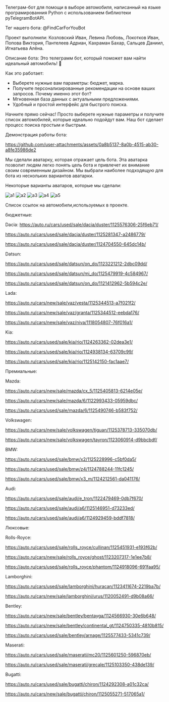Телеграм-бот для помощи в выборе автомобиля, написанный на языке програмированния Python с использованием библиотеки pyTelegramBotAPI.

Тег нашего бота: @FindCarForYouBot

Проект выполнили: Козловский Иван, Левина Любовь, Локотков Иван, Попова Виктория, Пантелеев Адриан, Кахраман Бахар, Сальцев Даниил, Игнатьева Алёна.

Описание бота: 
Это телеграмм бот, который поможет вам найти идеальный автомобиль! 🚗

Как это работает:
- Выберете нужные вам параметры: бюджет, марка.
- Получите персонализированные рекомендации на основе ваших запросов.
Почему именно этот бот?
- Мгновенная база данных с актуальными предложениями.
- Удобный и простой интерфейс для быстрого поиска.

Начните прямо сейчас!
Просто выберете нужные параметры и получите список автомобилей, которые идеально подойдут вам. Наш бот сделает процесс поиска простым и быстрым.

Демонстрация работы бота:

https://github.com/user-attachments/assets/0a8b5137-8a0b-4515-ab30-a8fe35986de2

Мы сделали аватарку, которая отражает цель бота. Эта аватарка позволит людям легко понять цель бота и привлечет их внимание своим современным дизайном. Мы выбрали наиболее подходящую для бота из нескольких вариантов аватарки.

Некоторые варианты аватаров, которые мы сделали:

![a1](https://github.com/user-attachments/assets/6475f788-12ed-4ddf-8f2e-606da290e5c4)
![a2](https://github.com/user-attachments/assets/b00fde60-00de-43ac-b3b8-a50a5be3bb53)
![a3](https://github.com/user-attachments/assets/cf332dc0-a2b5-42dd-a44f-8eca3396fc58)
![a4](https://github.com/user-attachments/assets/7b4b6148-0dd2-4e25-a068-cf0fa8535239)
![a5](https://github.com/user-attachments/assets/ad7158de-e81f-4917-8fbc-633c7954d459)



Список ссылок на автомобили,используемых в проекте.

бюджетные:

Dacia:
https://auto.ru/cars/used/sale/dacia/duster/1125576306-25f6eb71/

https://auto.ru/cars/used/sale/dacia/duster/1125281347-a2486779/

https://auto.ru/cars/used/sale/dacia/duster/1124704550-645dc14b/

Datsun:

https://auto.ru/cars/used/sale/datsun/on_do/1123221212-2dbc09dd/

https://auto.ru/cars/used/sale/datsun/mi_do/1125479919-4c584967/

https://auto.ru/cars/used/sale/datsun/on_do/1121412962-5b594c2e/

Lada:

https://auto.ru/cars/new/sale/vaz/vesta/1125344513-a7f021f2/

https://auto.ru/cars/new/sale/vaz/granta/1125344512-eebda176/

https://auto.ru/cars/new/sale/vaz/niva/1118054807-76f016a1/

Kia:

https://auto.ru/cars/used/sale/kia/rio/1124263362-02dea3e1/

https://auto.ru/cars/used/sale/kia/rio/1124938134-63709c99/

https://auto.ru/cars/used/sale/kia/rio/1125142150-fac1aae7/



Премиальные:

Mazda:

https://auto.ru/cars/new/sale/mazda/cx_5/1125405813-6214e05e/

https://auto.ru/cars/new/sale/mazda/6/1122993433-05959dbc/

https://auto.ru/cars/used/sale/mazda/6/1125490746-b583f752/

Volkswagen:

https://auto.ru/cars/new/sale/volkswagen/tiguan/1125378713-335070db/

https://auto.ru/cars/new/sale/volkswagen/tayron/1123060914-d9bbcbdf/

BMW:

https://auto.ru/cars/used/sale/bmw/x2/1125228996-c5bf0da5/

https://auto.ru/cars/used/sale/bmw/z4/1124788244-11fc1245/

https://auto.ru/cars/used/sale/bmw/x3_m/1124212561-da041176/

Audi:

https://auto.ru/cars/used/sale/audi/e_tron/1122479469-0db7f670/

https://auto.ru/cars/used/sale/audi/a6/1125146951-d73233ed/

https://auto.ru/cars/used/sale/audi/a6/1124929459-bddf7818/



Люксовые:

Rolls-Royce:

https://auto.ru/cars/used/sale/rolls_royce/cullinan/1125451931-e193f62b/

https://auto.ru/cars/new/sale/rolls_royce/ghost/1123207317-1e1ee7b8/

https://auto.ru/cars/used/sale/rolls_royce/phantom/1124918096-691faa95/

Lamborghini:

https://auto.ru/cars/used/sale/lamborghini/huracan/1123411674-2219ba7b/

https://auto.ru/cars/new/sale/lamborghini/urus/1120052491-d9b08a66/

Bentley: 

https://auto.ru/cars/new/sale/bentley/bentayga/1124566930-30e6b648/

https://auto.ru/cars/new/sale/bentley/continental_gt/1124750335-4810b815/

https://auto.ru/cars/used/sale/bentley/arnage/1125577433-5341c739/

Maserati:

https://auto.ru/cars/used/sale/maserati/mc20/1125601250-596870eb/

https://auto.ru/cars/used/sale/maserati/grecale/1125103350-438de139/

Bugatti:

https://auto.ru/cars/used/sale/bugatti/chiron/1124292308-a01c32ca/

https://auto.ru/cars/new/sale/bugatti/chiron/1125055271-517065a1/
